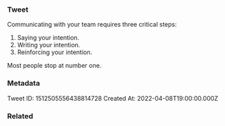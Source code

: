 ### Tweet
Communicating with your team requires three critical steps:

1. Saying your intention.
2. Writing your intention.
3. Reinforcing your intention.

Most people stop at number one.

### Metadata
Tweet ID: 1512505556438814728
Created At: 2022-04-08T19:00:00.000Z

### Related

